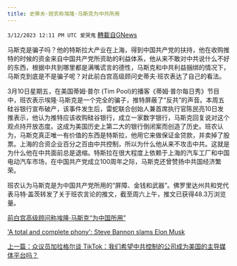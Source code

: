 ```yaml
---
title: 史蒂夫·班农称埃隆·马斯克为中共所用
---
```

`3/12/2023 12:11 PM UTC 爱哭鬼` [轉載自GNews](https://gnews.org/articles/1006714)

马斯克是骗子吗？他的特斯拉大产业在上海，得到中国共产党的扶持，他在收购推特的时候的资金来自中国共产党所资助的利益体系，他从来不敢对中共说什么不好的东西，根据中共到哪里都是满嘴谎言的德性，马斯克和中共利益捆绑的情况下，马斯克到底是不是骗子呢？对此前白宫高级顾问史蒂夫·班农表达了自己的看法。

3月10日星期五，在美国蒂姆·普尔 (Tim Pool)的播客《蒂姆·普尔每日秀》节目中，班农表示埃隆·马斯克是一个完全的骗子，推特屏蔽了“反共”的声音。本周五硅谷银行宣布破产，该事件发生后，雷蛇联合创始人兼首席执行官陈民亮10日发推表示，他认为推特应该收购硅谷银行，成立一家数字银行，马斯克回复说对这个观点持开放态度。这成为美国历史上第二大的银行倒闭案而创造了历史。班农认为，马斯克真正唯一有价值的东西是特斯拉，他用它来做保证金贷款，并卖掉了股票。上海的合资企业百分之百由中共控制，所以为什么他从来不攻击中共。这就是为什么他在中共面前总是退缩。特斯拉在很大程度上依赖于上海的汽车工厂和中国电动汽车市场，在中国共产党成立100周年之际，马斯克还曾赞扬中共国经济繁荣。


班农认为马斯克是为中国共产党所用的“屏障、金钱和武器”。佛罗里达州共和党代表马特·盖茨转发了关于班农言论的推文，截至周六上午，推文已获得48.3万浏览量。

[前白宫高级顾问称埃隆·马斯克“为中国所用”](https://sputniknews.cn/20230312/1048635246.html)

['A total and complete phony': Steve Bannon slams Elon Musk](https://www.rawstory.com/a-total-and-complete-phony-steve-bannon-slams-elon-musk/g)

[上一篇：众议员加拉格尔谈 TikTok：我们希望中共控制的公司成为美国的主导媒体平台吗？](https://gnews.org/articles/1006340)
